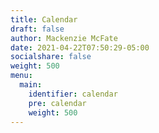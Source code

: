 ```yaml
---
title: Calendar
draft: false
author: Mackenzie McFate
date: 2021-04-22T07:50:29-05:00
socialshare: false
weight: 500
menu:
  main:
    identifier: calendar
    pre: calendar
    weight: 500
---
```


<!-- from fullCalendar index.html -->
<div id="calendar"></div>

<!--
<iframe src="https://calendar.google.com/calendar/embed?height=600&amp;wkst=1&amp;bgcolor=%23ffffff&amp;ctz=America%2FChicago&amp;src=dG9sZWRvd2lldGluZ0BnbWFpbC5jb20&amp;src=YTlrdjFtNDBycHI4bG5hMDc2dG40b2JtcDRAZ3JvdXAuY2FsZW5kYXIuZ29vZ2xlLmNvbQ&amp;color=%236aa137&amp;color=%23039BE5&amp;showTitle=0&amp;showTabs=1&amp;showCalendars=0&amp;showTz=0" style="border-width:0" width="100%" height="600px" frameborder="0" scrolling="no"></iframe>
-->
